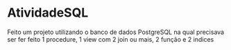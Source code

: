 # AtividadeSQL
Feito um projeto utilizando o banco de dados PostgreSQL na qual precisava ser fer feito 1 procedure, 1 view com 2 join ou mais, 2 função e 2 indices
